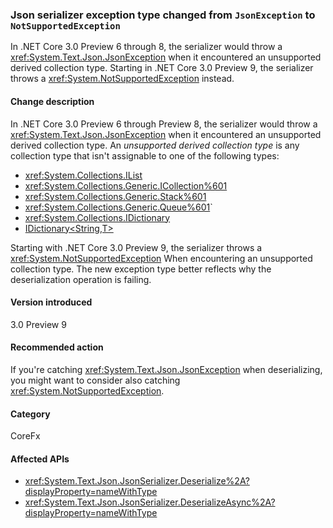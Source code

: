 ### Json serializer exception type changed from `JsonException` to `NotSupportedException`

In .NET Core 3.0 Preview 6 through 8, the serializer would throw a <xref:System.Text.Json.JsonException> when it encountered an unsupported derived collection type. Starting in .NET Core 3.0 Preview 9, the serializer throws a <xref:System.NotSupportedException> instead.

#### Change description

In .NET Core 3.0 Preview 6 through Preview 8, the serializer would throw a <xref:System.Text.Json.JsonException>  when it encountered an unsupported derived collection type. An *unsupported derived collection type* is any collection type that isn't assignable to one of the following types:

- <xref:System.Collections.IList>
- <xref:System.Collections.Generic.ICollection%601>
- <xref:System.Collections.Generic.Stack%601>
- <xref:System.Collections.Generic.Queue%601>`
- <xref:System.Collections.IDictionary>
- [IDictionary\<String,T>](xref:System.Collections.Generic.IDictionary%602)

Starting with .NET Core 3.0 Preview 9, the serializer throws a <xref:System.NotSupportedException> When encountering an unsupported collection type. The new exception type better reflects why the deserialization operation is failing.

#### Version introduced

3.0 Preview 9

#### Recommended action

If you're catching <xref:System.Text.Json.JsonException> when deserializing, you might want to consider also catching <xref:System.NotSupportedException>.

#### Category

CoreFx

#### Affected APIs

- <xref:System.Text.Json.JsonSerializer.Deserialize%2A?displayProperty=nameWithType>
- <xref:System.Text.Json.JsonSerializer.DeserializeAsync%2A?displayProperty=nameWithType>

<!--

#### Affected APIs

- `Overload:System.Text.Json.JsonSerializer.Deserialize`
- `Overload:System.Text.Json.JsonSerializer.DeserializeAsync`

-->
